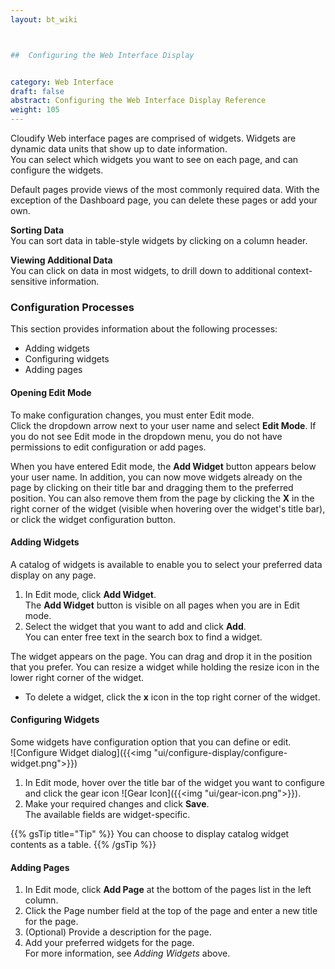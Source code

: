 ```yaml
---
layout: bt_wiki



##  Configuring the Web Interface Display


category: Web Interface
draft: false
abstract: Configuring the Web Interface Display Reference
weight: 105
---
```


Cloudify Web interface pages are comprised of widgets. Widgets are dynamic data units that show up to date information.<br>
You can select which widgets you want to see on each page, and can configure the widgets.

Default pages provide views of the most commonly required data. With the exception of the Dashboard page, you can delete these pages or add your own.

**Sorting Data**<br>
You can sort data in table-style widgets by clicking on a column header. 

**Viewing Additional Data**<br>
You can click on data in most widgets, to drill down to additional context-sensitive information.

### Configuration Processes

This section provides information about the following processes:

* Adding widgets
* Configuring widgets
* Adding pages

#### Opening Edit Mode

To make configuration changes, you must enter Edit mode. <br>
Click the dropdown arrow next to your user name and select **Edit Mode**. If you do not see Edit mode in the dropdown menu, you do not have permissions to edit configuration or add pages.<br>

When you have entered Edit mode, the **Add Widget** button appears below your user name. In addition, you can now move widgets already on the page by clicking on their title bar and dragging them to the preferred position. You can also remove them from the page by clicking the **X** in the right corner of the widget (visible when hovering over the widget's title bar), or click the widget configuration button.

#### Adding Widgets

A catalog of widgets is available to enable you to select your preferred data display on any page.

1. In Edit mode, click **Add Widget**.   
   The **Add Widget** button is visible on all pages when you are in Edit mode.
2. Select the widget that you want to add and click **Add**.   
   You can enter free text in the search box to find a widget.

 The widget appears on the page. You can drag and drop it in the position that you prefer. You can resize a widget while holding the resize icon in the lower right corner of the widget.

 * To delete a widget, click the **x** icon in the top right corner of the widget.

#### Configuring Widgets

Some widgets have configuration option that you can define or edit.<br>
![Configure Widget dialog]({{<img "ui/configure-display/configure-widget.png">}})

 1. In Edit mode, hover over the title bar of the widget you want to configure and click the gear icon ![Gear Icon]({{<img "ui/gear-icon.png">}}).
 2. Make your required changes and click **Save**.   
    The available fields are widget-specific.

{{% gsTip title="Tip" %}}
You can choose to display catalog widget contents as a table.
{{% /gsTip %}}    

#### Adding Pages

1. In Edit mode, click **Add Page** at the bottom of the pages list in the left column.
2. Click the Page number field at the top of the page and enter a new title for the page.
3. (Optional) Provide a description for the page.
4. Add your preferred widgets for the page.   
   For more information, see *Adding Widgets* above.


